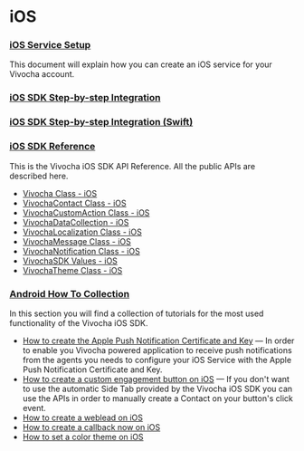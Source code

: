 # iOS

### [iOS Service Setup](iOS_Service_Setup)

This document will explain how you can create an iOS service for your
Vivocha account.

### [iOS SDK Step-by-step Integration](iOS_SDK_Step-by-step_Integration)

### [iOS SDK Step-by-step Integration (Swift)](iOS_SDK_Step-by-step_Integration_Swift_)

### [iOS SDK Reference](iOS_SDK_Reference)

This is the Vivocha iOS SDK API Reference. All the public APIs are
described here.

-   [Vivocha Class - iOS](Vivocha_Class_-_iOS)
-   [VivochaContact Class - iOS](VivochaContact_Class_-_iOS)
-   [VivochaCustomAction Class - iOS](VivochaCustomAction_Class_-_iOS)
-   [VivochaDataCollection - iOS](VivochaDataCollection_-_iOS)
-   [VivochaLocalization Class - iOS](VivochaLocalization_Class_-_iOS)
-   [VivochaMessage Class - iOS](VivochaMessage_Class_-_iOS)
-   [VivochaNotification Class - iOS](VivochaNotification_Class_-_iOS)
-   [VivochaSDK Values - iOS](VivochaSDK_Values_-_iOS)
-   [VivochaTheme Class - iOS](VivochaTheme_Class_-_iOS)

### [Android How To Collection](iOS_How_To_Collection)

In this section you will find a collection of tutorials for the most
used functionality of the Vivocha iOS SDK.

-   [How to create the Apple Push Notification Certificate and
    Key](How_to_create_the_Apple_Push_Notification_Certificate_and_Key)
    — In order to enable you Vivocha powered application to receive push
    notifications from the agents you needs to configure your iOS
    Service with the Apple Push Notification Certificate and Key.
-   [How to create a custom engagement button on
    iOS](How_to_create_a_custom_engagement_button_on_iOS) — If you don't
    want to use the automatic Side Tab provided by the Vivocha iOS SDK
    you can use the APIs in order to manually create a Contact on your
    button's click event.
-   [How to create a weblead on iOS](How_to_create_a_weblead_on_iOS)
-   [How to create a callback now on
    iOS](How_to_create_a_callback_now_on_iOS)
-   [How to set a color theme on iOS](How_to_set_a_color_theme_on_iOS)
